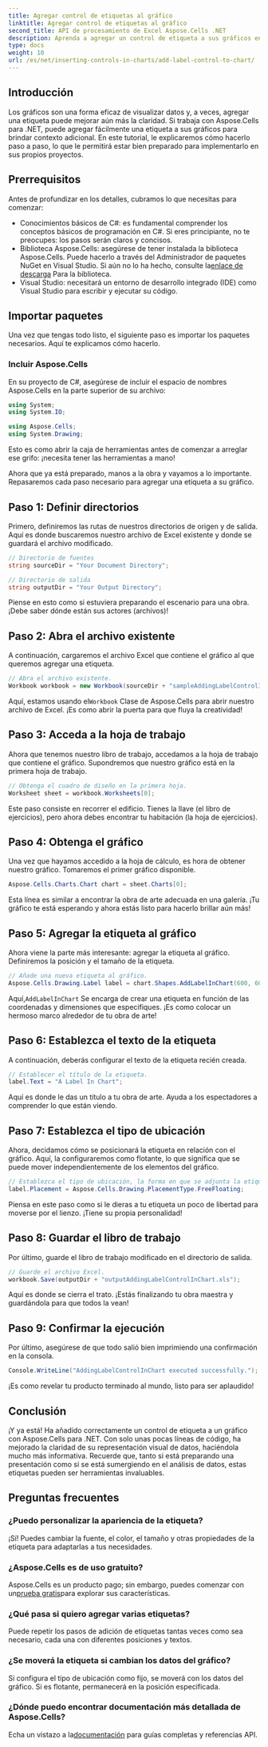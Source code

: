 ```yaml
---
title: Agregar control de etiquetas al gráfico
linktitle: Agregar control de etiquetas al gráfico
second_title: API de procesamiento de Excel Aspose.Cells .NET
description: Aprenda a agregar un control de etiqueta a sus gráficos en Aspose.Cells para .NET con esta guía paso a paso. Mejore la visualización de sus datos.
type: docs
weight: 10
url: /es/net/inserting-controls-in-charts/add-label-control-to-chart/
---
```

## Introducción

Los gráficos son una forma eficaz de visualizar datos y, a veces, agregar una etiqueta puede mejorar aún más la claridad. Si trabaja con Aspose.Cells para .NET, puede agregar fácilmente una etiqueta a sus gráficos para brindar contexto adicional. En este tutorial, le explicaremos cómo hacerlo paso a paso, lo que le permitirá estar bien preparado para implementarlo en sus propios proyectos.

## Prerrequisitos

Antes de profundizar en los detalles, cubramos lo que necesitas para comenzar:

- Conocimientos básicos de C#: es fundamental comprender los conceptos básicos de programación en C#. Si eres principiante, no te preocupes: los pasos serán claros y concisos.
- Biblioteca Aspose.Cells: asegúrese de tener instalada la biblioteca Aspose.Cells. Puede hacerlo a través del Administrador de paquetes NuGet en Visual Studio. Si aún no lo ha hecho, consulte la[enlace de descarga](https://releases.aspose.com/cells/net/) Para la biblioteca.
- Visual Studio: necesitará un entorno de desarrollo integrado (IDE) como Visual Studio para escribir y ejecutar su código.

## Importar paquetes

Una vez que tengas todo listo, el siguiente paso es importar los paquetes necesarios. Aquí te explicamos cómo hacerlo.

### Incluir Aspose.Cells

En su proyecto de C#, asegúrese de incluir el espacio de nombres Aspose.Cells en la parte superior de su archivo:

```csharp
using System;
using System.IO;

using Aspose.Cells;
using System.Drawing;
```

Esto es como abrir la caja de herramientas antes de comenzar a arreglar ese grifo: ¡necesita tener las herramientas a mano!

Ahora que ya está preparado, manos a la obra y vayamos a lo importante. Repasaremos cada paso necesario para agregar una etiqueta a su gráfico.

## Paso 1: Definir directorios

Primero, definiremos las rutas de nuestros directorios de origen y de salida. Aquí es donde buscaremos nuestro archivo de Excel existente y donde se guardará el archivo modificado.

```csharp
// Directorio de fuentes
string sourceDir = "Your Document Directory";

// Directorio de salida
string outputDir = "Your Output Directory";
```

Piense en esto como si estuviera preparando el escenario para una obra. ¡Debe saber dónde están sus actores (archivos)!

## Paso 2: Abra el archivo existente

A continuación, cargaremos el archivo Excel que contiene el gráfico al que queremos agregar una etiqueta. 

```csharp
// Abra el archivo existente.
Workbook workbook = new Workbook(sourceDir + "sampleAddingLabelControlInChart.xls");
```

 Aquí, estamos usando el`Workbook` Clase de Aspose.Cells para abrir nuestro archivo de Excel. ¡Es como abrir la puerta para que fluya la creatividad!

## Paso 3: Acceda a la hoja de trabajo

Ahora que tenemos nuestro libro de trabajo, accedamos a la hoja de trabajo que contiene el gráfico. Supondremos que nuestro gráfico está en la primera hoja de trabajo.

```csharp
// Obtenga el cuadro de diseño en la primera hoja.
Worksheet sheet = workbook.Worksheets[0];
```

Este paso consiste en recorrer el edificio. Tienes la llave (el libro de ejercicios), pero ahora debes encontrar tu habitación (la hoja de ejercicios).

## Paso 4: Obtenga el gráfico

Una vez que hayamos accedido a la hoja de cálculo, es hora de obtener nuestro gráfico. Tomaremos el primer gráfico disponible.

```csharp
Aspose.Cells.Charts.Chart chart = sheet.Charts[0];
```

Esta línea es similar a encontrar la obra de arte adecuada en una galería. ¡Tu gráfico te está esperando y ahora estás listo para hacerlo brillar aún más!

## Paso 5: Agregar la etiqueta al gráfico

Ahora viene la parte más interesante: agregar la etiqueta al gráfico. Definiremos la posición y el tamaño de la etiqueta.

```csharp
// Añade una nueva etiqueta al gráfico.
Aspose.Cells.Drawing.Label label = chart.Shapes.AddLabelInChart(600, 600, 350, 900);
```

 Aquí,`AddLabelInChart` Se encarga de crear una etiqueta en función de las coordenadas y dimensiones que especifiques. ¡Es como colocar un hermoso marco alrededor de tu obra de arte!

## Paso 6: Establezca el texto de la etiqueta

A continuación, deberás configurar el texto de la etiqueta recién creada. 

```csharp
// Establecer el título de la etiqueta.
label.Text = "A Label In Chart";
```

Aquí es donde le das un título a tu obra de arte. Ayuda a los espectadores a comprender lo que están viendo.

## Paso 7: Establezca el tipo de ubicación

Ahora, decidamos cómo se posicionará la etiqueta en relación con el gráfico. Aquí, la configuraremos como flotante, lo que significa que se puede mover independientemente de los elementos del gráfico.

```csharp
// Establezca el tipo de ubicación, la forma en que se adjunta la etiqueta a las celdas.
label.Placement = Aspose.Cells.Drawing.PlacementType.FreeFloating; 
```

Piensa en este paso como si le dieras a tu etiqueta un poco de libertad para moverse por el lienzo. ¡Tiene su propia personalidad!

## Paso 8: Guardar el libro de trabajo

Por último, guarde el libro de trabajo modificado en el directorio de salida. 

```csharp
// Guarde el archivo Excel.
workbook.Save(outputDir + "outputAddingLabelControlInChart.xls");
```

Aquí es donde se cierra el trato. ¡Estás finalizando tu obra maestra y guardándola para que todos la vean!

## Paso 9: Confirmar la ejecución

Por último, asegúrese de que todo salió bien imprimiendo una confirmación en la consola.

```csharp
Console.WriteLine("AddingLabelControlInChart executed successfully.");
```

¡Es como revelar tu producto terminado al mundo, listo para ser aplaudido!

## Conclusión

¡Y ya está! Ha añadido correctamente un control de etiqueta a un gráfico con Aspose.Cells para .NET. Con solo unas pocas líneas de código, ha mejorado la claridad de su representación visual de datos, haciéndola mucho más informativa. Recuerde que, tanto si está preparando una presentación como si se está sumergiendo en el análisis de datos, estas etiquetas pueden ser herramientas invaluables.

## Preguntas frecuentes

### ¿Puedo personalizar la apariencia de la etiqueta?
¡Sí! Puedes cambiar la fuente, el color, el tamaño y otras propiedades de la etiqueta para adaptarlas a tus necesidades.

### ¿Aspose.Cells es de uso gratuito?
 Aspose.Cells es un producto pago; sin embargo, puedes comenzar con un[prueba gratis](https://releases.aspose.com/)para explorar sus características.

### ¿Qué pasa si quiero agregar varias etiquetas?
Puede repetir los pasos de adición de etiquetas tantas veces como sea necesario, cada una con diferentes posiciones y textos.

### ¿Se moverá la etiqueta si cambian los datos del gráfico?
Si configura el tipo de ubicación como fijo, se moverá con los datos del gráfico. Si es flotante, permanecerá en la posición especificada.

### ¿Dónde puedo encontrar documentación más detallada de Aspose.Cells?
 Echa un vistazo a la[documentación](https://reference.aspose.com/cells/net/) para guías completas y referencias API.